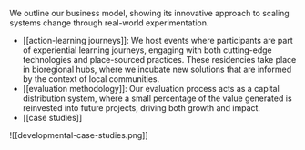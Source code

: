 We outline our business model, showing its innovative approach to scaling systems change through real-world experimentation.

- [[action-learning journeys]]: We host events where participants are part of experiential learning journeys, engaging with both cutting-edge technologies and place-sourced practices. These residencies take place in bioregional hubs, where we incubate new solutions that are informed by the context of local communities.
- [[evaluation methodology]]: Our evaluation process acts as a capital distribution system, where a small percentage of the value generated is reinvested into future projects, driving both growth and impact.
- [[case studies]]

![[developmental-case-studies.png]]

